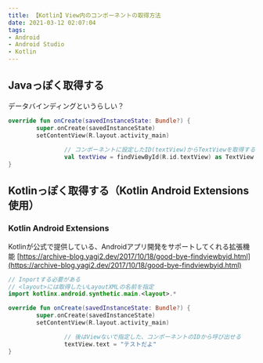 ```yaml
---
title: 【Kotlin】View内のコンポーネントの取得方法
date: 2021-03-12 02:07:04
tags:
- Android
- Android Studio
- Kotlin
---
```

## Javaっぽく取得する

データバインディングというらしい？

```kotlin
override fun onCreate(savedInstanceState: Bundle?) {
        super.onCreate(savedInstanceState)
        setContentView(R.layout.activity_main)
				
				// コンポーネントに設定したID(textView)からTextViewを取得する
				val textView = findViewById(R.id.textView) as TextView
}
```

## Kotlinっぽく取得する（Kotlin Android Extensions使用）

### Kotlin Android Extensions

Kotlinが公式で提供している、Androidアプリ開発をサポートしてくれる拡張機能
[https://archive-blog.yagi2.dev/2017/10/18/good-bye-findviewbyid.html](https://archive-blog.yagi2.dev/2017/10/18/good-bye-findviewbyid.html)

```kotlin
// Inportする必要がある
// <layout>には取得したいLayoutXMLの名前を指定
import kotlinx.android.synthetic.main.<layout>.*

override fun onCreate(savedInstanceState: Bundle?) {
        super.onCreate(savedInstanceState)
        setContentView(R.layout.activity_main)

				// 後はViewないで指定した、コンポーネントのIDから呼び出せる
				textView.text = "テストだよ"
}
```
